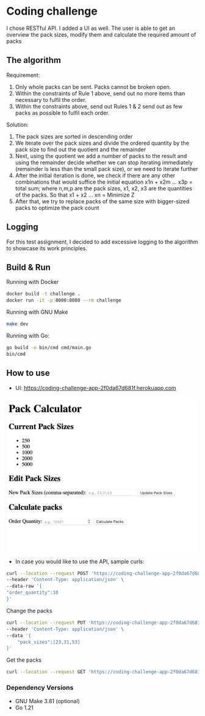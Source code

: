 # Coding challenge

I chose RESTful API. I added a UI as well. The user is able to get an overview the pack sizes,
modify them and calculate the required amount of packs


## The algorithm 

Requirement: 
1. Only whole packs can be sent. Packs cannot be broken open.
2. Within the constraints of Rule 1 above, send out no more items than necessary to fulfil the order.
3. Within the constraints above, send out Rules 1 & 2 send out as few packs as possible to fulfil each order.

Solution:
1. The pack sizes are sorted in descending order
2. We iterate over the pack sizes and divide the ordered quantity by the pack size to find out the quotient and the remainder 
3. Next, using the quotient we add a number of packs to the result and using the remainder decide whether we can stop iterating immediately (remainder is less than the small pack size), or we need to iterate further
4. After the initial iteration is done, we check if there are any other combinations that would suffice the initial equation x1n + x2m ... x3p = total sum; where n,m,p are the pack sizes, x1, x2, x3 are the quantities of the packs. So that x1 + x2 ... xn = Minimize Z 
5. After that, we try to replace packs of the same size with bigger-sized packs to optimize the pack count

## Logging

For this test assignment, I decided to add excessive logging to the algorithm to showcase its work principles.


## Build & Run

Running with Docker
```bash
docker build -t challenge .
docker run -it -p 8080:8080 --rm challenge
```

Running with GNU Make
```bash
make dev
```

Running with Go:
```Bash
go build -o bin/cmd cmd/main.go
bin/cmd
```

## How to use

* UI: https://coding-challenge-app-2f0da67d681f.herokuapp.com

![UI](ui.png)
* In case you would like to use the API, sample curls: 
```bash 
curl --location --request POST 'https://coding-challenge-app-2f0da67d681f.herokuapp.com/api/v1/calculate_packs' \
--header 'Content-Type: application/json' \
--data-raw '{
"order_quantity":10
}'
```

Change the packs
```bash 
curl --location --request PUT 'https://coding-challenge-app-2f0da67d681f.herokuapp.com/api/v1/pack_sizes' \
--header 'Content-Type: application/json' \
--data '{
    "pack_sizes":[23,31,53]
}'
```

Get the packs
```bash 
curl --location --request GET 'https://coding-challenge-app-2f0da67d681f.herokuapp.com/api/v1/pack_sizes' 
```

### Dependency Versions
* GNU Make 3.81 (optional)
* Go 1.21
